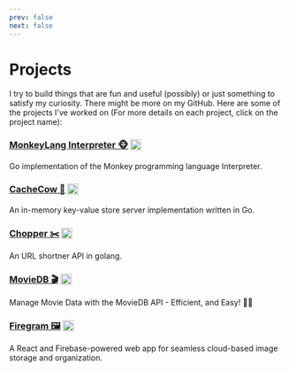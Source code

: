 ```yaml
---
prev: false
next: false
---
```

# Projects

I try to build things that are fun and useful (possibly) or just something to satisfy my curiosity. There might be more on my GitHub. Here are some of the projects I've worked on (For more details on each project, click on the project name):

### [MonkeyLang Interpreter 🐵](/projects/interpreter) [<img src="/images/github.svg" alt="GitHub" style="height: 20px; width: 20px; vertical-align: middle; padding-bottom: 3px; display: inline" />](https://github.com/theakhandpatel/monkeylang-go) 
Go implementation of the Monkey programming language Interpreter.

### [CacheCow 🐄](/projects/redis-server) [<img src="/images/github.svg" alt="GitHub" style="height: 20px; width: 20px; vertical-align: middle; padding-bottom: 3px; display: inline" />](https://github.com/theakhandpatel/redis-server) 
An in-memory key-value store server implementation written in Go.  

### [Chopper ✂️](/projects/chopper) [<img src="/images/github.svg" alt="GitHub" style="height: 20px; width: 20px; vertical-align: middle; padding-bottom: 3px; display: inline" />](https://github.com/theakhandpatel/Chopper)
An URL shortner API in golang.

### [MovieDB 🎬](/projects/moviedb) [<img src="/images/github.svg" alt="GitHub" style="height: 20px; width: 20px; vertical-align: middle; padding-bottom: 3px; display: inline" />](https://github.com/theakhandpatel/MovieDB) 
Manage Movie Data with the MovieDB API - Efficient, and Easy! 🍿🌟

### [Firegram 🖼️](/projects/firegram) [<img src="/images/github.svg" alt="GitHub" style="height: 20px; width: 20px; vertical-align: middle; padding-bottom: 3px; display: inline" />](https://github.com/theakhandpatel/Firebase-gallery) 
A React and Firebase-powered web app for seamless cloud-based image storage and organization.



  

